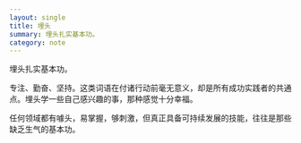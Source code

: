 ```yaml
---
layout: single
title: 埋头
summary: 埋头扎实基本功。
category: note
---
```


埋头扎实基本功。

专注、勤奋、坚持。这类词语在付诸行动前毫无意义，却是所有成功实践者的共通点。埋头学一些自己感兴趣的事，那种感觉十分幸福。

任何领域都有噱头，易掌握，够刺激，但真正具备可持续发展的技能，往往是那些缺乏生气的基本功。

